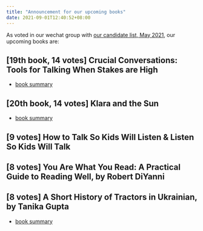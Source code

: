 ```yaml
---
title: "Announcement for our upcoming books"
date: 2021-09-01T12:40:52+08:00
---
```


As voted in our wechat group with [our candidate list, May 2021](/news/2021-may-voting), our upcoming books are:

## [19th book, 14 votes] Crucial Conversations: Tools for Talking When Stakes are High 

- [book summary](/news/2021-may-voting/#non-fiction-4-273-pages-crucial-conversations-tools-for-talking-when-stakes-are-high-by-kerry-patterson-al-switzler-joseph-grenny-ron-mcmillan)

## [20th book, 14 votes] Klara and the Sun

- [book summary](/news/2021-may-voting/#fiction-1-249-pages-klara-and-the-sun-by-kazuo-ishiguro)

## [9 votes] How to Talk So Kids Will Listen & Listen So Kids Will Talk


## [8 votes] You Are What You Read: A Practical Guide to Reading Well, by Robert DiYanni


## [8 votes] A Short History of Tractors in Ukrainian, by Tanika Gupta

- [book summary](/news/2021-may-voting/#fiction-3-112-pages-a-short-history-of-tractors-in-ukrainian-by-tanika-gupta)
